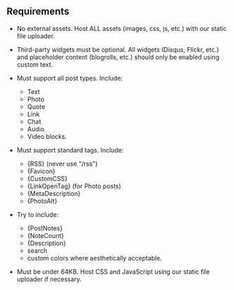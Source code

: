 Requirements
------------

* No external assets.  Host ALL assets (images, css, js, etc.) with our static file uploader.

* Third-party widgets must be optional.  All widgets (Disqus, Flickr, etc.) and placeholder content (blogrolls, etc.) should only be enabled using custom text.

* Must support all post types. Include:
	* Text
	* Photo
	* Quote
	* Link
	* Chat
	* Audio
	* Video blocks.

* Must support standard tags. Include:
	* {RSS} (never use "/rss")
	* {Favicon}
	* {CustomCSS}
	* {LinkOpenTag} (for Photo posts)
	* {MetaDescription}
	* {PhotoAlt}

* Try to include:
	* {PostNotes}
	* {NoteCount}
	* {Description}
	* search
	* custom colors where aesthetically acceptable.

* Must be under 64KB. Host CSS and JavaScript using our static file uploader if necessary.